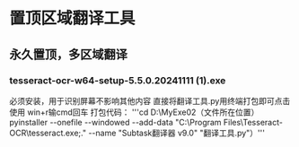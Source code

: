 # 置顶区域翻译工具
## 永久置顶，多区域翻译
### tesseract-ocr-w64-setup-5.5.0.20241111 (1).exe
必须安装，用于识别屏幕不影响其他内容
直接将翻译工具.py用终端打包即可点击使用
win+r输cmd回车
打包代码：
'''cd D:\MyExe02（文件所在位置）
pyinstaller --onefile --windowed --add-data "C:\Program Files\Tesseract-OCR\tesseract.exe;." --name "Subtask翻译器 v9.0" "翻译工具.py"）'''
